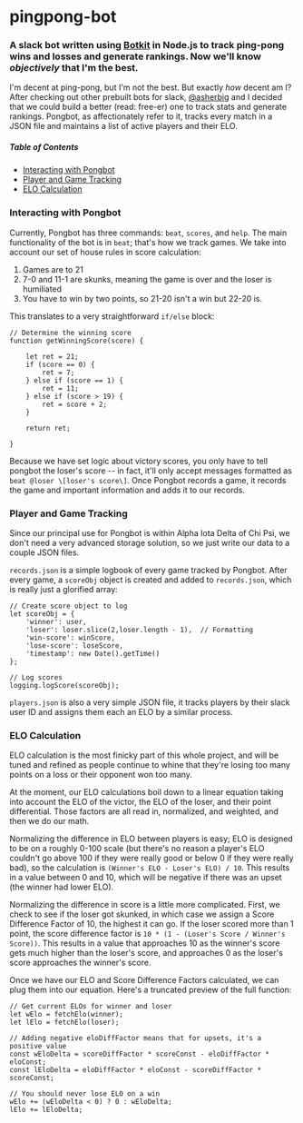 # pingpong-bot

### A slack bot written using [Botkit](https://www.botkit.ai/) in Node.js to track ping-pong wins and losses and generate rankings. Now we'll know *objectively* that I'm the best.

I'm decent at ping-pong, but I'm not the best. But exactly *how* decent am I? After checking out other prebuilt bots for slack, [@asherbig](https://github.com/asherbig) and I decided that we could build a better (read: free-er) one to track stats and generate rankings. Pongbot, as affectionately refer to it, tracks every match in a JSON file and maintains a list of active players and their ELO.

##### Table of Contents

* [Interacting with Pongbot](#interacting-with-pongbot)
* [Player and Game Tracking](#player-and-game-tracking)
* [ELO Calculation](#elo-calculation)

### Interacting with Pongbot

Currently, Pongbot has three commands: `beat`, `scores`, and `help`. The main functionality of the bot is in `beat`; that's how we track games. We take into account our set of house rules in score calculation:

1. Games are to 21
2. 7-0 and 11-1 are skunks, meaning the game is over and the loser is humiliated
3. You have to win by two points, so 21-20 isn't a win but 22-20 is.

This translates to a very straightforward `if/else` block:

```node
// Determine the winning score
function getWinningScore(score) {

    let ret = 21;
    if (score == 0) {
        ret = 7;
    } else if (score == 1) {
        ret = 11;
    } else if (score > 19) {
        ret = score + 2;
    }

    return ret;

}
```

Because we have set logic about victory scores, you only have to tell pongbot the loser's score -- in fact, it'll only accept messages formatted as `beat @loser \[loser's score\]`. Once Pongbot records a game, it records the game and important information and adds it to our records.

### Player and Game Tracking

Since our principal use for Pongbot is within Alpha Iota Delta of Chi Psi, we don't need a very advanced storage solution, so we just write our data to a couple JSON files.

`records.json` is a simple logbook of every game tracked by Pongbot. After every game, a `scoreObj` object is created and added to `records.json`, which is really just a glorified array:

```node
// Create score object to log
let scoreObj = {
    'winner': user,
    'loser': loser.slice(2,loser.length - 1),  // Formatting
    'win-score': winScore,
    'lose-score': loseScore,
    'timestamp': new Date().getTime()
};

// Log scores
logging.logScore(scoreObj);
```

`players.json` is also a very simple JSON file, it tracks players by their slack user ID and assigns them each an ELO by a similar process.

### ELO Calculation

ELO calculation is the most finicky part of this whole project, and will be tuned and refined as people continue to whine that they're losing too many points on a loss or their opponent won too many.

At the moment, our ELO calculations boil down to a linear equation taking into account the ELO of the victor, the ELO of the loser, and their point differential. Those factors are all read in, normalized, and weighted, and then we do our math.

Normalizing the difference in ELO between players is easy; ELO is designed to be on a roughly 0-100 scale (but there's no reason a player's ELO couldn't go above 100 if they were really good or below 0 if they were really bad), so the calculation is `(Winner's ELO - Loser's ELO) / 10`. This results in a value between 0 and 10, which will be negative if there was an upset (the winner had lower ELO).

Normalizing the difference in score is a little more complicated. First, we check to see if the loser got skunked, in which case we assign a Score Difference Factor of 10, the highest it can go. If the loser scored more than 1 point, the score difference factor is `10 * (1 - (Loser's Score / Winner's Score))`. This results in a value that approaches 10 as the winner's score gets much higher than the loser's score, and approaches 0 as the loser's score approaches the winner's score.

Once we have our ELO and Score Difference Factors calculated, we can plug them into our equation. Here's a truncated preview of the full function:

```node
// Get current ELOs for winner and loser
let wElo = fetchElo(winner);
let lElo = fetchElo(loser);

// Adding negative eloDiffFactor means that for upsets, it's a positive value
const wEloDelta = scoreDiffFactor * scoreConst - eloDiffFactor * eloConst; 
const lEloDelta = eloDiffFactor * eloConst - scoreDiffFactor * scoreConst;

// You should never lose ELO on a win
wElo += (wEloDelta < 0) ? 0 : wEloDelta;
lElo += lEloDelta;
```
